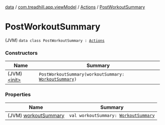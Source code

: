 [data](../../../index.md) / [com.treadhill.app.viewModel](../../index.md) / [Actions](../index.md) / [PostWorkoutSummary](./index.md)

# PostWorkoutSummary

(JVM) `data class PostWorkoutSummary : `[`Actions`](../index.md)

### Constructors

| Name | Summary |
|---|---|
| (JVM) [&lt;init&gt;](-init-.md) | `PostWorkoutSummary(workoutSummary: `[`WorkoutSummary`](../../../com.treadhill.app.data-types/-workout-summary/index.md)`)` |

### Properties

| Name | Summary |
|---|---|
| (JVM) [workoutSummary](workout-summary.md) | `val workoutSummary: `[`WorkoutSummary`](../../../com.treadhill.app.data-types/-workout-summary/index.md) |
